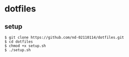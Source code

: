 # dotfiles

## setup

```
$ git clone https://github.com/nd-02110114/dotfiles.git
$ cd dotfiles
$ chmod +x setup.sh
$ ./setup.sh
```